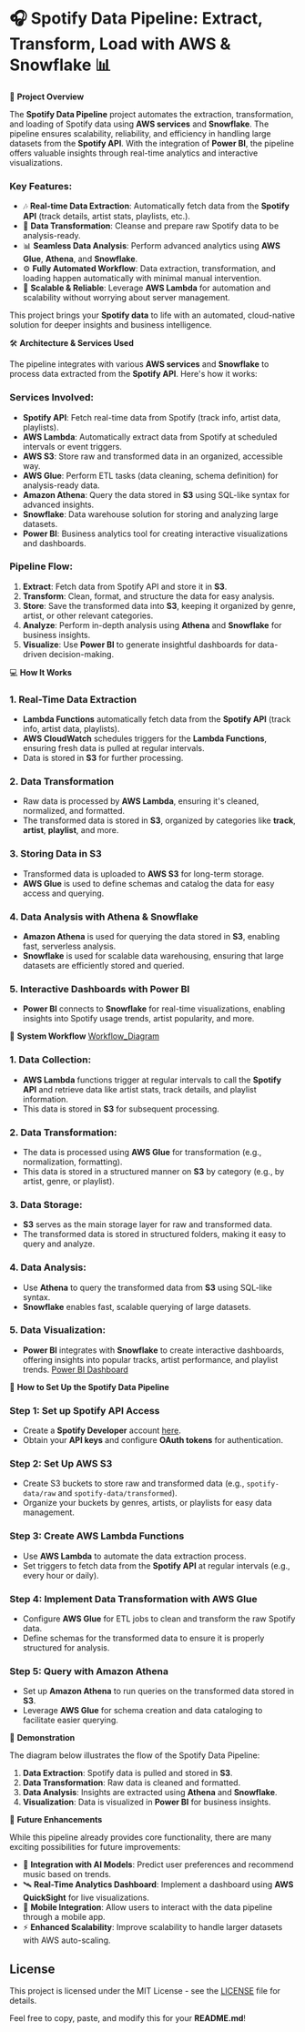 # 🎧 Spotify Data Pipeline: Extract, Transform, Load with AWS & Snowflake 📊

🚗 **Project Overview**

The **Spotify Data Pipeline** project automates the extraction, transformation, and loading of Spotify data using **AWS services** and **Snowflake**. The pipeline ensures scalability, reliability, and efficiency in handling large datasets from the **Spotify API**. With the integration of **Power BI**, the pipeline offers valuable insights through real-time analytics and interactive visualizations.

### Key Features:
- 🎶 **Real-time Data Extraction**: Automatically fetch data from the **Spotify API** (track details, artist stats, playlists, etc.).
- 🔄 **Data Transformation**: Cleanse and prepare raw Spotify data to be analysis-ready.
- 📊 **Seamless Data Analysis**: Perform advanced analytics using **AWS Glue**, **Athena**, and **Snowflake**.
- ⚙️ **Fully Automated Workflow**: Data extraction, transformation, and loading happen automatically with minimal manual intervention.
- 📱 **Scalable & Reliable**: Leverage **AWS Lambda** for automation and scalability without worrying about server management.

This project brings your **Spotify data** to life with an automated, cloud-native solution for deeper insights and business intelligence.

🛠️ **Architecture & Services Used**

The pipeline integrates with various **AWS services** and **Snowflake** to process data extracted from the **Spotify API**. Here's how it works:

### Services Involved:
- **Spotify API**: Fetch real-time data from Spotify (track info, artist data, playlists).
- **AWS Lambda**: Automatically extract data from Spotify at scheduled intervals or event triggers.
- **AWS S3**: Store raw and transformed data in an organized, accessible way.
- **AWS Glue**: Perform ETL tasks (data cleaning, schema definition) for analysis-ready data.
- **Amazon Athena**: Query the data stored in **S3** using SQL-like syntax for advanced insights.
- **Snowflake**: Data warehouse solution for storing and analyzing large datasets.
- **Power BI**: Business analytics tool for creating interactive visualizations and dashboards.

### Pipeline Flow:
1. **Extract**: Fetch data from Spotify API and store it in **S3**.
2. **Transform**: Clean, format, and structure the data for easy analysis.
3. **Store**: Save the transformed data into **S3**, keeping it organized by genre, artist, or other relevant categories.
4. **Analyze**: Perform in-depth analysis using **Athena** and **Snowflake** for business insights.
5. **Visualize**: Use **Power BI** to generate insightful dashboards for data-driven decision-making.

💻 **How It Works**

### 1. Real-Time Data Extraction
- **Lambda Functions** automatically fetch data from the **Spotify API** (track info, artist data, playlists).
- **AWS CloudWatch** schedules triggers for the **Lambda Functions**, ensuring fresh data is pulled at regular intervals.
- Data is stored in **S3** for further processing.

### 2. Data Transformation
- Raw data is processed by **AWS Lambda**, ensuring it's cleaned, normalized, and formatted.
- The transformed data is stored in **S3**, organized by categories like **track**, **artist**, **playlist**, and more.

### 3. Storing Data in S3
- Transformed data is uploaded to **AWS S3** for long-term storage.
- **AWS Glue** is used to define schemas and catalog the data for easy access and querying.

### 4. Data Analysis with Athena & Snowflake
- **Amazon Athena** is used for querying the data stored in **S3**, enabling fast, serverless analysis.
- **Snowflake** is used for scalable data warehousing, ensuring that large datasets are efficiently stored and queried.
  
### 5. Interactive Dashboards with Power BI
- **Power BI** connects to **Snowflake** for real-time visualizations, enabling insights into Spotify usage trends, artist popularity, and more.

🔧 **System Workflow**
[Workflow_Diagram](https://github.com/Anirudhpatil367/SPOTIFY_ETL_END_TO_END/blob/376268d0de50ae58a0d8f4f6da0edc36e6f2ca9e/images/Workflow.png)

### 1. Data Collection:
- **AWS Lambda** functions trigger at regular intervals to call the **Spotify API** and retrieve data like artist stats, track details, and playlist information.
- This data is stored in **S3** for subsequent processing.

### 2. Data Transformation:
- The data is processed using **AWS Glue** for transformation (e.g., normalization, formatting).
- This data is stored in a structured manner on **S3** by category (e.g., by artist, genre, or playlist).

### 3. Data Storage:
- **S3** serves as the main storage layer for raw and transformed data.
- The transformed data is stored in structured folders, making it easy to query and analyze.

### 4. Data Analysis:
- Use **Athena** to query the transformed data from **S3** using SQL-like syntax.
- **Snowflake** enables fast, scalable querying of large datasets.

### 5. Data Visualization:
- **Power BI** integrates with **Snowflake** to create interactive dashboards, offering insights into popular tracks, artist performance, and playlist trends.
  [Power BI Dashboard](https://github.com/Anirudhpatil367/SPOTIFY_ETL_END_TO_END/blob/376268d0de50ae58a0d8f4f6da0edc36e6f2ca9e/images/Dashboard.png)

🔄 **How to Set Up the Spotify Data Pipeline**

### Step 1: Set up Spotify API Access
- Create a **Spotify Developer** account [here](https://developer.spotify.com).
- Obtain your **API keys** and configure **OAuth tokens** for authentication.

### Step 2: Set Up AWS S3
- Create S3 buckets to store raw and transformed data (e.g., `spotify-data/raw` and `spotify-data/transformed`).
- Organize your buckets by genres, artists, or playlists for easy data management.

### Step 3: Create AWS Lambda Functions
- Use **AWS Lambda** to automate the data extraction process.
- Set triggers to fetch data from the **Spotify API** at regular intervals (e.g., every hour or daily).

### Step 4: Implement Data Transformation with AWS Glue
- Configure **AWS Glue** for ETL jobs to clean and transform the raw Spotify data.
- Define schemas for the transformed data to ensure it is properly structured for analysis.

### Step 5: Query with Amazon Athena
- Set up **Amazon Athena** to run queries on the transformed data stored in **S3**.
- Leverage **AWS Glue** for schema creation and data cataloging to facilitate easier querying.

🎯 **Demonstration**

The diagram below illustrates the flow of the Spotify Data Pipeline:

1. **Data Extraction**: Spotify data is pulled and stored in **S3**.
2. **Data Transformation**: Raw data is cleaned and formatted.
3. **Data Analysis**: Insights are extracted using **Athena** and **Snowflake**.
4. **Visualization**: Data is visualized in **Power BI** for business insights.

🚀 **Future Enhancements**

While this pipeline already provides core functionality, there are many exciting possibilities for future improvements:

- 🔗 **Integration with AI Models**: Predict user preferences and recommend music based on trends.
- 🛰️ **Real-Time Analytics Dashboard**: Implement a dashboard using **AWS QuickSight** for live visualizations.
- 📱 **Mobile Integration**: Allow users to interact with the data pipeline through a mobile app.
- ⚡ **Enhanced Scalability**: Improve scalability to handle larger datasets with AWS auto-scaling.
  
## License

This project is licensed under the MIT License - see the [LICENSE](LICENSE) file for details.

Feel free to copy, paste, and modify this for your **README.md**!
